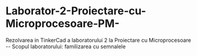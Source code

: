 # Laborator-2-Proiectare-cu-Microprocesoare-PM-
Rezolvarea in TinkerCad a laboratorului 2 la Proiectare cu Microprocesoare -- Scopul laboratorului: familizarea cu semnalele
